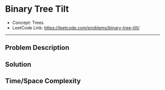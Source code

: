 # Binary Tree Tilt

- Concept: Trees
- LeetCode Link: https://leetcode.com/problems/binary-tree-tilt/

---

## Problem Description

## Solution

## Time/Space Complexity

